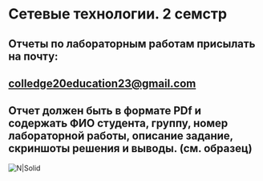 # Сетевые технологии. 2 семстр
## Отчеты по лабораторным работам присылать на почту:
## colledge20education23@gmail.com
## Отчет должен быть в формате PDf и содержать ФИО студента, группу, номер лабораторной работы, описание задание, скриншоты решения и выводы. (см. образец)

![N|Solid](https://spec-komp.com/_nw/13/58940016.jpg)